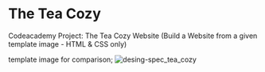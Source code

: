 # The Tea Cozy
Codeacademy Project: The Tea Cozy Website (Build a Website from a given template image - HTML &amp; CSS only)

template image for comparison;
![desing-spec_tea_cozy](https://github.com/HRod86/TheTeaCozy/assets/119082360/718801d4-acc4-4986-8a2f-670f422bf56e)
